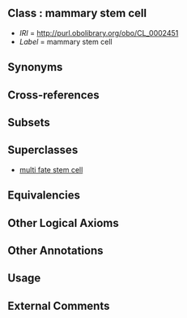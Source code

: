 
## Class : mammary stem cell

 * *IRI* = http://purl.obolibrary.org/obo/CL_0002451
 * *Label* = mammary stem cell

## Synonyms


## Cross-references


## Subsets


## Superclasses

 * [multi fate stem cell](../../CL/48/CL_0000048.md)

## Equivalencies


## Other Logical Axioms


## Other Annotations


## Usage


## External Comments

